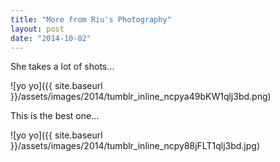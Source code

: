 ```yaml
---
title: "More from Riu's Photography"
layout: post
date: "2014-10-02"
---
```


She takes a lot of shots…

![yo yo]({{ site.baseurl }}/assets/images/2014/tumblr_inline_ncpya49bKW1qlj3bd.png)

This is the best one…

![yo yo]({{ site.baseurl }}/assets/images/2014/tumblr_inline_ncpy88jFLT1qlj3bd.jpg)
